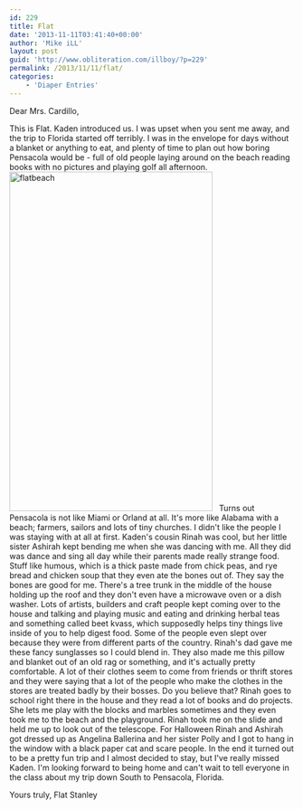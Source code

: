 ```yaml
---
id: 229
title: Flat
date: '2013-11-11T03:41:40+00:00'
author: 'Mike iLL'
layout: post
guid: 'http://www.obliteration.com/illboy/?p=229'
permalink: /2013/11/11/flat/
categories:
    - 'Diaper Entries'
---
```


Dear Mrs. Cardillo,

This is Flat. Kaden introduced us. I was upset when you sent me away, and the trip to Florida started off terribly. I was in the envelope for days without a blanket or anything to eat, and plenty of time to plan out how boring Pensacola would be - full of old people laying around on the beach reading books with no pictures and playing golf all afternoon.
<a href="http://www.mZoo.org"><img class="alignright size-full wp-image-230" alt="flatbeach" src="http://www.obliteration.com/illboy/wp-content/uploads/2013/11/flatbeach.jpg" width="359" height="600" /></a>   Turns out Pensacola is not like Miami or Orland at all. It's more like Alabama with a beach; farmers, sailors and lots of tiny churches. I didn't like the people I was staying with at all at first. Kaden's cousin Rinah was cool, but her little sister Ashirah kept bending me when she was dancing with me. All they did was dance and sing all day while their parents made really strange food. Stuff like humous, which is a thick paste made from chick peas, and rye bread and chicken soup that they even ate the bones out of. They say the bones are good for me.
There's a tree trunk in the middle of the house holding up the roof and they don't even have a microwave oven or a dish washer. Lots of artists, builders and craft people kept coming over to the house and talking and playing music and eating and drinking herbal teas and something called beet kvass, which supposedly helps tiny things live inside of you to help digest food. Some of the people even slept over because they were from different parts of the country. Rinah's dad gave me these fancy sunglasses so I could blend in. They also made me this pillow and blanket out of an old rag or something, and it's actually pretty comfortable. A lot of their clothes seem to come from friends or thrift stores and they were saying that a lot of the people who make the clothes in the stores are treated badly by their bosses. Do you believe that?
Rinah goes to school right there in the house and they read a lot of books and do projects. She lets me play with the blocks and marbles sometimes and they even took me to the beach and the playground. Rinah took me on the slide and held me up to look out of the telescope. For Halloween Rinah and Ashirah got dressed up as Angelina Ballerina and her sister Polly and I got to hang in the window with a black paper cat and scare people.
In the end it turned out to be a pretty fun trip and I almost decided to stay, but I've really missed Kaden. I'm looking forward to being home and can't wait to tell everyone in the class about my trip down South to Pensacola, Florida.

Yours truly,
Flat Stanley